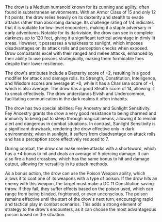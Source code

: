 The drow is a Medium humanoid known for its cunning and agility, often found in subterranean environments. With an Armor Class of 15 and only 12 hit points, the drow relies heavily on its dexterity and stealth to evade attacks rather than absorbing damage. Its challenge rating of 1/4 indicates that it is suitable for low-level encounters, making it a staple adversary in early adventures. Notable for its darkvision, the drow can see in complete darkness up to 120 feet, giving it a significant tactical advantage in dimly lit areas. However, it possesses a weakness to sunlight, which imposes disadvantages on its attack rolls and perception checks when exposed. Drow combatants excel with their ranged and melee attacks, enhanced by their ability to use poisons strategically, making them formidable foes despite their lower resilience.

The drow's attributes include a Dexterity score of +2, resulting in a good modifier for attack and damage rolls. Its Strength, Constitution, Intelligence, and Wisdom scores are average at +0, while it has a Charisma score of +1, which is also average. The drow has a good Stealth score of 14, allowing it to sneak effectively. The drow understands Elvish and Undercommon, facilitating communication in the dark realms it often inhabits.

The drow has two special abilities: Fey Ancestry and Sunlight Sensitivity. Fey Ancestry grants the drow a very good resistance to being charmed and immunity to being put to sleep through magical means, allowing it to remain alert and dangerous in combat situations. In contrast, Sunlight Sensitivity is a significant drawback, rendering the drow effective only in dark environments; when in sunlight, it suffers from disadvantage on attack rolls and has a perception score effectively reduced to 7.

During combat, the drow can make melee attacks with a shortsword, which has a +4 bonus to hit and deals an average of 5 piercing damage. It can also fire a hand crossbow, which has the same bonus to hit and damage output, allowing for versatility in its attack methods. 

As a bonus action, the drow can use the Poison Weapon ability, which allows it to coat one of its weapons with a type of poison. If the drow hits an enemy with this weapon, the target must make a DC 11 Constitution saving throw. If they fail, they suffer effects based on the poison used, which can range from being blinded, frightened, or even unconscious. The poison remains effective until the start of the drow's next turn, encouraging rapid and tactical play in combat scenarios. This adds a strong element of strategy to the drow's encounters, as it can choose the most advantageous poison based on the situation.